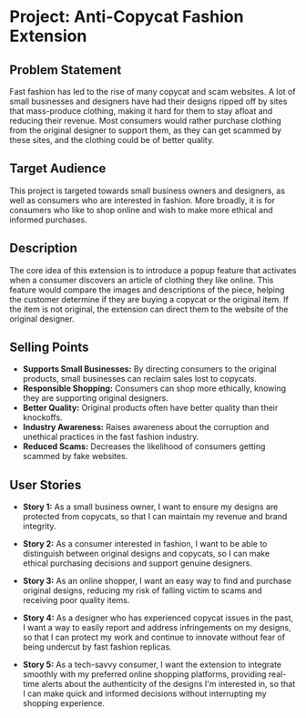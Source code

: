 # Project: Anti-Copycat Fashion Extension

## Problem Statement

Fast fashion has led to the rise of many copycat and scam websites. A lot of small businesses and designers have had their designs ripped off by sites that mass-produce clothing, making it hard for them to stay afloat and reducing their revenue. Most consumers would rather purchase clothing from the original designer to support them, as they can get scammed by these sites, and the clothing could be of better quality.

## Target Audience

This project is targeted towards small business owners and designers, as well as consumers who are interested in fashion. More broadly, it is for consumers who like to shop online and wish to make more ethical and informed purchases.

## Description

The core idea of this extension is to introduce a popup feature that activates when a consumer discovers an article of clothing they like online. This feature would compare the images and descriptions of the piece, helping the customer determine if they are buying a copycat or the original item. If the item is not original, the extension can direct them to the website of the original designer.

## Selling Points

- **Supports Small Businesses:** By directing consumers to the original products, small businesses can reclaim sales lost to copycats.
- **Responsible Shopping:** Consumers can shop more ethically, knowing they are supporting original designers.
- **Better Quality:** Original products often have better quality than their knockoffs.
- **Industry Awareness:** Raises awareness about the corruption and unethical practices in the fast fashion industry.
- **Reduced Scams:** Decreases the likelihood of consumers getting scammed by fake websites.

## User Stories

- **Story 1:** As a small business owner, I want to ensure my designs are protected from copycats, so that I can maintain my revenue and brand integrity.

- **Story 2:** As a consumer interested in fashion, I want to be able to distinguish between original designs and copycats, so I can make ethical purchasing decisions and support genuine designers.

- **Story 3:** As an online shopper, I want an easy way to find and purchase original designs, reducing my risk of falling victim to scams and receiving poor quality items.

- **Story 4:** As a designer who has experienced copycat issues in the past, I want a way to easily report and address infringements on my designs, so that I can protect my work and continue to innovate without fear of being undercut by fast fashion replicas.

- **Story 5:** As a tech-savvy consumer, I want the extension to integrate smoothly with my preferred online shopping platforms, providing real-time alerts about the authenticity of the designs I'm interested in, so that I can make quick and informed decisions without interrupting my shopping experience.
